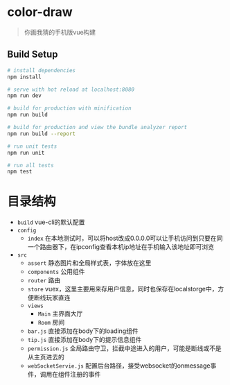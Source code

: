 # color-draw

> 你画我猜的手机版vue构建

## Build Setup

``` bash
# install dependencies
npm install

# serve with hot reload at localhost:8080
npm run dev

# build for production with minification
npm run build

# build for production and view the bundle analyzer report
npm run build --report

# run unit tests
npm run unit

# run all tests
npm test
```
# 目录结构
- `build` vue-cli的默认配置
- `config` 
    -  `index` 在本地测试时，可以将host改成0.0.0.0可以让手机访问到只要在同一个路由器下，在ipconfig查看本机ip地址在手机输入该地址即可浏览
- `src`
    - `assert` 静态图片和全局样式表，字体放在这里
    - `components` 公用组件
    - `router` 路由
    - `store` vuex，这里主要用来存用户信息，同时也保存在localstorge中，方便断线玩家直连
    - `views` 
        - `Main` 主界面大厅
        - `Room` 房间
    - `bar.js`  直接添加在body下的loading组件
    - `tip.js`  直接添加在body下的提示信息组件
    - `permission.js` 全局路由守卫，拦截中途进入的用户，可能是断线或不是从主页进去的
    - `webSocketServie.js` 配置后台路径，接受websocket的onmessage事件，调用在组件注册的事件